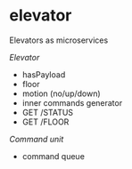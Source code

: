 # elevator
Elevators as microservices

*Elevator*
* hasPayload
* floor
* motion (no/up/down)
* inner commands generator
* GET /STATUS
* GET /FLOOR

*Command unit*
* command queue
